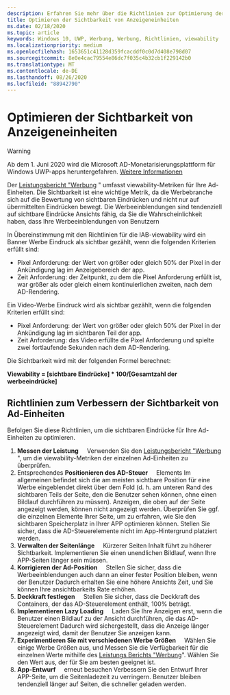 ```yaml
---
description: Erfahren Sie mehr über die Richtlinien zur Optimierung der Sichtbarkeit ihrer Ad-Einheiten und wie Sie Ihre viewability-Metriken mit dem Leistungsbericht "Werbung" messen können.
title: Optimieren der Sichtbarkeit von Anzeigeneinheiten
ms.date: 02/18/2020
ms.topic: article
keywords: Windows 10, UWP, Werbung, Werbung, Richtlinien, viewability
ms.localizationpriority: medium
ms.openlocfilehash: 1653651c41128d359fcacddf0c0d7d408e798d07
ms.sourcegitcommit: 8e0e4cac79554e86dc7f035c4b32cb1f229142b0
ms.translationtype: MT
ms.contentlocale: de-DE
ms.lasthandoff: 08/26/2020
ms.locfileid: "88942790"
---
```

# <a name="optimize-the-viewability-of-your-ad-units"></a>Optimieren der Sichtbarkeit von Anzeigeneinheiten

>[!WARNING]
> Ab dem 1. Juni 2020 wird die Microsoft AD-Monetarisierungsplattform für Windows UWP-apps heruntergefahren. [Weitere Informationen](https://social.msdn.microsoft.com/Forums/windowsapps/en-US/db8d44cb-1381-47f7-94d3-c6ded3fea36f/microsoft-ad-monetization-platform-shutting-down-june-1st?forum=aiamgr)

Der [Leistungsbericht "Werbung](../publish/advertising-performance-report.md) " umfasst viewability-Metriken für Ihre Ad-Einheiten. Die Sichtbarkeit ist eine wichtige Metrik, da die Werbebranche sich auf die Bewertung von sichtbaren Eindrücken und nicht nur auf übermittelten Eindrücken bewegt. Die Werbeeinblendungen sind tendenziell auf sichtbare Eindrücke Ansichts fähig, da Sie die Wahrscheinlichkeit haben, dass Ihre Werbeeinblendungen von Benutzern  

In Übereinstimmung mit den Richtlinien für die IAB-viewability wird ein Banner Werbe Eindruck als sichtbar gezählt, wenn die folgenden Kriterien erfüllt sind:

* Pixel Anforderung: der Wert von größer oder gleich 50% der Pixel in der Ankündigung lag im Anzeigebereich der app.
* Zeit Anforderung: der Zeitpunkt, zu dem die Pixel Anforderung erfüllt ist, war größer als oder gleich einem kontinuierlichen zweiten, nach dem AD-Rendering.

Ein Video-Werbe Eindruck wird als sichtbar gezählt, wenn die folgenden Kriterien erfüllt sind:

* Pixel Anforderung: der Wert von größer oder gleich 50% der Pixel in der Ankündigung lag im sichtbaren Teil der app.
* Zeit Anforderung: das Video erfüllte die Pixel Anforderung und spielte zwei fortlaufende Sekunden nach dem AD-Rendering.

Die Sichtbarkeit wird mit der folgenden Formel berechnet:

**Viewability = [sichtbare Eindrücke] * 100/[Gesamtzahl der werbeeindrücke]**

## <a name="guidelines-to-improve-ad-unit-viewability"></a>Richtlinien zum Verbessern der Sichtbarkeit von Ad-Einheiten

Befolgen Sie diese Richtlinien, um die sichtbaren Eindrücke für Ihre Ad-Einheiten zu optimieren.

1. **Messen der Leistung** &nbsp; &nbsp; Verwenden Sie den [Leistungsbericht "Werbung](../publish/advertising-performance-report.md) ", um die viewability-Metriken der einzelnen Ad-Einheiten zu überprüfen.
2.  Entsprechendes **Positionieren des AD-Steuer** &nbsp; &nbsp; Elements Im allgemeinen befindet sich die am meisten sichtbare Position für eine Werbe eingeblendet direkt über dem Fold (d. h. am unteren Rand des sichtbaren Teils der Seite, den die Benutzer sehen können, ohne einen Bildlauf durchführen zu müssen). Anzeigen, die oben auf der Seite angezeigt werden, können nicht angezeigt werden. Überprüfen Sie ggf. die einzelnen Elemente Ihrer Seite, um zu erfahren, wie Sie den sichtbaren Speicherplatz in Ihrer APP optimieren können. Stellen Sie sicher, dass die AD-Steuerelemente nicht im App-Hintergrund platziert werden.
3.  **Verwalten der Seitenlänge** &nbsp; &nbsp; Kürzerer Seiten Inhalt führt zu höherer Sichtbarkeit. Implementieren Sie einen unendlichen Bildlauf, wenn Ihre APP-Seiten länger sein müssen.
4.  **Korrigieren der Ad-Position** &nbsp; &nbsp; Stellen Sie sicher, dass die Werbeeinblendungen auch dann an einer fester Position bleiben, wenn der Benutzer Dadurch erhalten Sie eine höhere Ansichts Zeit, und Sie können Ihre ansichtbarkeits Rate erhöhen.
5.  **Deckkraft festlegen** &nbsp; &nbsp; Stellen Sie sicher, dass die Deckkraft des Containers, der das AD-Steuerelement enthält, 100% beträgt.
6.  **Implementieren Lazy Loading** &nbsp; &nbsp; Laden Sie Ihre Anzeigen erst, wenn die Benutzer einen Bildlauf zu der Ansicht durchführen, die das AD-Steuerelement Dadurch wird sichergestellt, dass die Anzeige länger angezeigt wird, damit der Benutzer Sie anzeigen kann.
7.  **Experimentieren Sie mit verschiedenen Werbe Größen** &nbsp; &nbsp; Wählen Sie einige Werbe Größen aus, und Messen Sie die Verfügbarkeit für die einzelnen Werte mithilfe des [Leistungs Berichts "Werbung](../publish/advertising-performance-report.md)". Wählen Sie den Wert aus, der für Sie am besten geeignet ist.
8.  **App-Entwurf** &nbsp; &nbsp; erneut besuchen Verbessern Sie den Entwurf Ihrer APP-Seite, um die Seitenladezeit zu verringern. Benutzer bleiben tendenziell länger auf Seiten, die schneller geladen werden.
